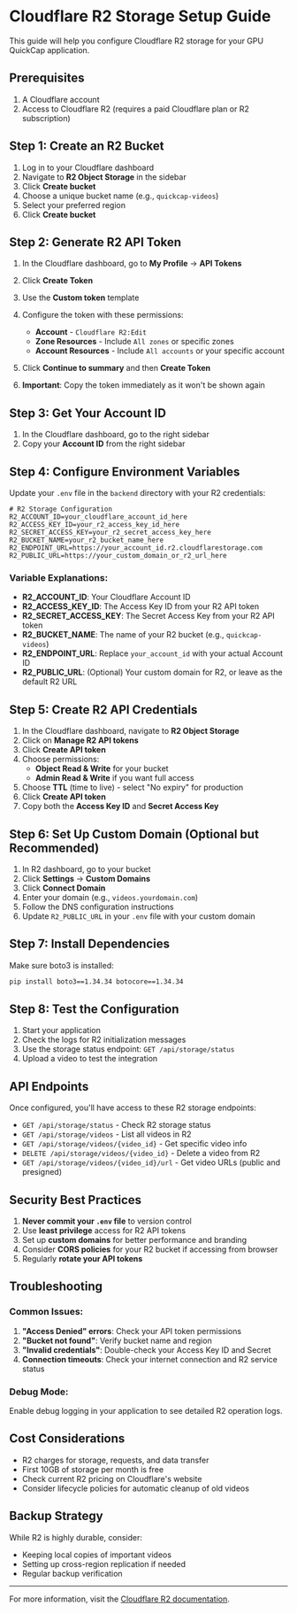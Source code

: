 # Cloudflare R2 Storage Setup Guide

This guide will help you configure Cloudflare R2 storage for your GPU QuickCap application.

## Prerequisites

1. A Cloudflare account
2. Access to Cloudflare R2 (requires a paid Cloudflare plan or R2 subscription)

## Step 1: Create an R2 Bucket

1. Log in to your Cloudflare dashboard
2. Navigate to **R2 Object Storage** in the sidebar
3. Click **Create bucket**
4. Choose a unique bucket name (e.g., `quickcap-videos`)
5. Select your preferred region
6. Click **Create bucket**

## Step 2: Generate R2 API Token

1. In the Cloudflare dashboard, go to **My Profile** → **API Tokens**
2. Click **Create Token**
3. Use the **Custom token** template
4. Configure the token with these permissions:
   - **Account** - `Cloudflare R2:Edit`
   - **Zone Resources** - Include `All zones` or specific zones
   - **Account Resources** - Include `All accounts` or your specific account

5. Click **Continue to summary** and then **Create Token**
6. **Important**: Copy the token immediately as it won't be shown again

## Step 3: Get Your Account ID

1. In the Cloudflare dashboard, go to the right sidebar
2. Copy your **Account ID** from the right sidebar

## Step 4: Configure Environment Variables

Update your `.env` file in the `backend` directory with your R2 credentials:

```env
# R2 Storage Configuration
R2_ACCOUNT_ID=your_cloudflare_account_id_here
R2_ACCESS_KEY_ID=your_r2_access_key_id_here
R2_SECRET_ACCESS_KEY=your_r2_secret_access_key_here
R2_BUCKET_NAME=your_r2_bucket_name_here
R2_ENDPOINT_URL=https://your_account_id.r2.cloudflarestorage.com
R2_PUBLIC_URL=https://your_custom_domain_or_r2_url_here
```

### Variable Explanations:

- **R2_ACCOUNT_ID**: Your Cloudflare Account ID
- **R2_ACCESS_KEY_ID**: The Access Key ID from your R2 API token
- **R2_SECRET_ACCESS_KEY**: The Secret Access Key from your R2 API token
- **R2_BUCKET_NAME**: The name of your R2 bucket (e.g., `quickcap-videos`)
- **R2_ENDPOINT_URL**: Replace `your_account_id` with your actual Account ID
- **R2_PUBLIC_URL**: (Optional) Your custom domain for R2, or leave as the default R2 URL

## Step 5: Create R2 API Credentials

1. In the Cloudflare dashboard, navigate to **R2 Object Storage**
2. Click on **Manage R2 API tokens**
3. Click **Create API token**
4. Choose permissions:
   - **Object Read & Write** for your bucket
   - **Admin Read & Write** if you want full access
5. Choose **TTL** (time to live) - select "No expiry" for production
6. Click **Create API token**
7. Copy both the **Access Key ID** and **Secret Access Key**

## Step 6: Set Up Custom Domain (Optional but Recommended)

1. In R2 dashboard, go to your bucket
2. Click **Settings** → **Custom Domains**
3. Click **Connect Domain**
4. Enter your domain (e.g., `videos.yourdomain.com`)
5. Follow the DNS configuration instructions
6. Update `R2_PUBLIC_URL` in your `.env` file with your custom domain

## Step 7: Install Dependencies

Make sure boto3 is installed:

```bash
pip install boto3==1.34.34 botocore==1.34.34
```

## Step 8: Test the Configuration

1. Start your application
2. Check the logs for R2 initialization messages
3. Use the storage status endpoint: `GET /api/storage/status`
4. Upload a video to test the integration

## API Endpoints

Once configured, you'll have access to these R2 storage endpoints:

- `GET /api/storage/status` - Check R2 storage status
- `GET /api/storage/videos` - List all videos in R2
- `GET /api/storage/videos/{video_id}` - Get specific video info
- `DELETE /api/storage/videos/{video_id}` - Delete a video from R2
- `GET /api/storage/videos/{video_id}/url` - Get video URLs (public and presigned)

## Security Best Practices

1. **Never commit your `.env` file** to version control
2. Use **least privilege** access for R2 API tokens
3. Set up **custom domains** for better performance and branding
4. Consider **CORS policies** for your R2 bucket if accessing from browser
5. Regularly **rotate your API tokens**

## Troubleshooting

### Common Issues:

1. **"Access Denied" errors**: Check your API token permissions
2. **"Bucket not found"**: Verify bucket name and region
3. **"Invalid credentials"**: Double-check your Access Key ID and Secret
4. **Connection timeouts**: Check your internet connection and R2 service status

### Debug Mode:

Enable debug logging in your application to see detailed R2 operation logs.

## Cost Considerations

- R2 charges for storage, requests, and data transfer
- First 10GB of storage per month is free
- Check current R2 pricing on Cloudflare's website
- Consider lifecycle policies for automatic cleanup of old videos

## Backup Strategy

While R2 is highly durable, consider:
- Keeping local copies of important videos
- Setting up cross-region replication if needed
- Regular backup verification

---

For more information, visit the [Cloudflare R2 documentation](https://developers.cloudflare.com/r2/).